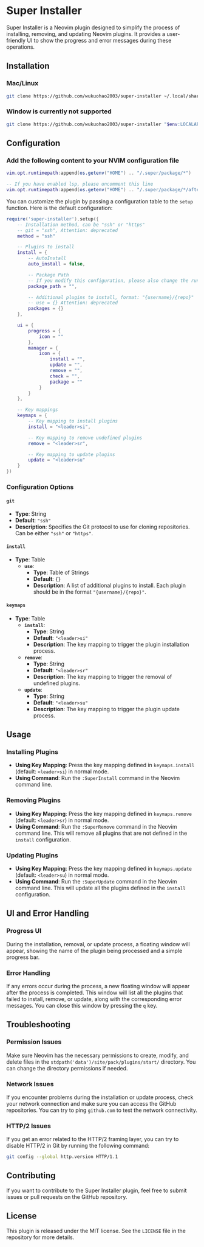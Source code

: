 # Super Installer

Super Installer is a Neovim plugin designed to simplify the process of installing, removing, and updating Neovim plugins. It provides a user-friendly UI to show the progress and error messages during these operations.

## Installation

### Mac/Linux

```bash
git clone https://github.com/wukuohao2003/super-installer ~/.local/share/nvim/site/pack/packer/start
```

### Window is currently not supported

```bash
git clone https://github.com/wukuohao2003/super-installer "$env:LOCALAPPDATA\nvim-data\site\pack/packer/start"
```

## Configuration

### Add the following content to your NVIM configuration file

```lua
vim.opt.runtimepath:append(os.getenv("HOME") .. "/.super/package/*")

-- If you have enabled lsp, please uncomment this line
vim.opt.runtimepath:append(os.getenv("HOME") .. "/.super/package/*/after")
```

You can customize the plugin by passing a configuration table to the `setup` function. Here is the default configuration:

```lua
require('super-installer').setup({
    -- Installation method, can be "ssh" or "https"
    -- git = "ssh", Attention: deprecated
    method = "ssh"

    -- Plugins to install
    install = {
        -- AutoInstall
        auto_install = false,

        -- Package Path
        -- If you modify this configuration, please also change the runtimepath in the NVIM configuration file, otherwise your NVIM will not be able to run
        package_path = "",

        -- Additional plugins to install, format: "{username}/{repo}"
        -- use = {} Attention: deprecated
        packages = {}
    },

    ui = {
        progress = {
            icon = ""
        },
        manager = {
            icon = {
                install = "",
                update = "",
                remove = "",
                check = "",
                package = ""
            }
        }
    },

    -- Key mappings
    keymaps = {
        -- Key mapping to install plugins
        install = "<leader>si",

        -- Key mapping to remove undefined plugins
        remove = "<leader>sr",

        -- Key mapping to update plugins
        update = "<leader>su"
    }
})
```

### Configuration Options

#### `git`

- **Type**: String
- **Default**: `"ssh"`
- **Description**: Specifies the Git protocol to use for cloning repositories. Can be either `"ssh"` or `"https"`.

#### `install`

- **Type**: Table
  - **`use`**:
    - **Type**: Table of Strings
    - **Default**: `{}`
    - **Description**: A list of additional plugins to install. Each plugin should be in the format `"{username}/{repo}"`.

#### `keymaps`

- **Type**: Table
  - **`install`**:
    - **Type**: String
    - **Default**: `"<leader>si"`
    - **Description**: The key mapping to trigger the plugin installation process.
  - **`remove`**:
    - **Type**: String
    - **Default**: `"<leader>sr"`
    - **Description**: The key mapping to trigger the removal of undefined plugins.
  - **`update`**:
    - **Type**: String
    - **Default**: `"<leader>su"`
    - **Description**: The key mapping to trigger the plugin update process.

## Usage

### Installing Plugins

- **Using Key Mapping**: Press the key mapping defined in `keymaps.install` (default: `<leader>si`) in normal mode.
- **Using Command**: Run the `:SuperInstall` command in the Neovim command line.

### Removing Plugins

- **Using Key Mapping**: Press the key mapping defined in `keymaps.remove` (default: `<leader>sr`) in normal mode.
- **Using Command**: Run the `:SuperRemove` command in the Neovim command line. This will remove all plugins that are not defined in the `install` configuration.

### Updating Plugins

- **Using Key Mapping**: Press the key mapping defined in `keymaps.update` (default: `<leader>su`) in normal mode.
- **Using Command**: Run the `:SuperUpdate` command in the Neovim command line. This will update all the plugins defined in the `install` configuration.

## UI and Error Handling

### Progress UI

During the installation, removal, or update process, a floating window will appear, showing the name of the plugin being processed and a simple progress bar.

### Error Handling

If any errors occur during the process, a new floating window will appear after the process is completed. This window will list all the plugins that failed to install, remove, or update, along with the corresponding error messages. You can close this window by pressing the `q` key.

## Troubleshooting

### Permission Issues

Make sure Neovim has the necessary permissions to create, modify, and delete files in the `stdpath('data')/site/pack/plugins/start/` directory. You can change the directory permissions if needed.

### Network Issues

If you encounter problems during the installation or update process, check your network connection and make sure you can access the GitHub repositories. You can try to ping `github.com` to test the network connectivity.

### HTTP/2 Issues

If you get an error related to the HTTP/2 framing layer, you can try to disable HTTP/2 in Git by running the following command:

```bash
git config --global http.version HTTP/1.1
```

## Contributing

If you want to contribute to the Super Installer plugin, feel free to submit issues or pull requests on the GitHub repository.

## License

This plugin is released under the MIT license. See the `LICENSE` file in the repository for more details.
